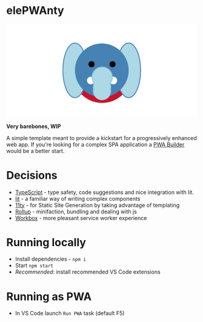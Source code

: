 # elePWAnty

![elePWAnty logo](/assets/icons/windows11/Wide310x150Logo.scale-400.png)

**Very barebones, WIP**

A simple template meant to provide a kickstart for a progressively enhanced web app. If you're looking for a complex SPA application a [PWA Builder](https://github.com/pwa-builder/pwa-starter) would be a better start.

# Decisions

- [TypeScript](https://www.typescriptlang.org/) - type safety, code suggestions and nice integration with lit.
- [lit](https://lit.dev/) - a familiar way of writing complex components
- [11ty](https://www.11ty.dev/) - for Static Site Generation by taking advantage of templating
- [Rollup](https://www.rollupjs.org/guide/en/) - minifaction, bundling and dealing with js
- [Workbox](https://developers.google.com/web/tools/workbox/) - more pleasant service worker experience

# Running locally

- Install dependencies - `npm i`
- Start `npm start`
- _Recommended_: install recommended VS Code extensions

# Running as PWA

- In VS Code launch `Run PWA` task (default F5)
